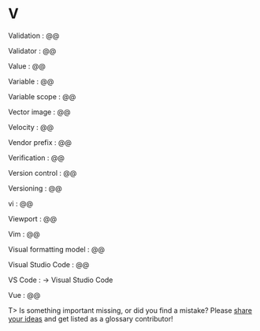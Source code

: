# V

Validation
: @@

Validator
: @@

Value
: @@

Variable
: @@

Variable scope
: @@

Vector image
: @@

Velocity
: @@

Vendor prefix
: @@

Verification
: @@

Version control
: @@

Versioning
: @@

vi
: @@

Viewport
: @@

Vim
: @@

Visual formatting model
: @@

Visual Studio Code
: @@

VS Code
: → Visual Studio Code

Vue
: @@

T> Is something important missing, or did you find a mistake? Please [share your ideas](https://github.com/j9t/web-development-glossary/blob/master/manuscript/v.md) and get listed as a glossary contributor!